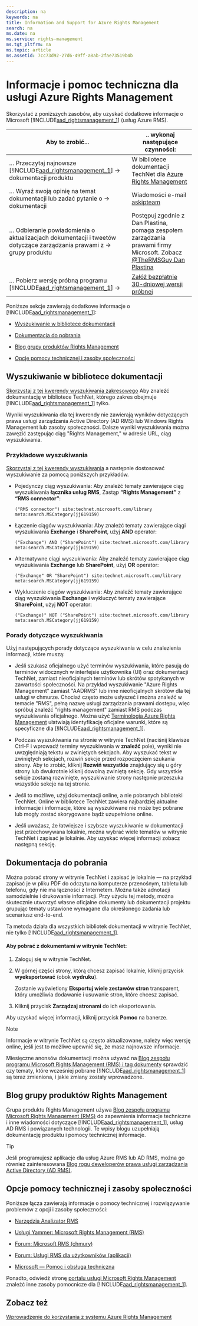 ```yaml
---
description: na
keywords: na
title: Information and Support for Azure Rights Management
search: na
ms.date: na
ms.service: rights-management
ms.tgt_pltfrm: na
ms.topic: article
ms.assetid: 7cc73d92-27d6-49ff-a8ab-2fae73519b4b
---
```

# Informacje i pomoc techniczna dla usługi Azure Rights Management
Skorzystać z poniższych zasobów, aby uzyskać dodatkowe informacje o Microsoft [!INCLUDE[aad_rightsmanagement_1](../Token/aad_rightsmanagement_1_md.md)] (usług Azure RMS).

|Aby to zrobić...|.. wykonaj następujące czynności:|
|--------------------|-------------------------------------|
|… Przeczytaj najnowsze [!INCLUDE[aad_rightsmanagement_1](../Token/aad_rightsmanagement_1_md.md)] → dokumentacji produktu|W bibliotece dokumentacji TechNet dla  [Azure Rights Management](../Topic/Azure_Rights_Management.md)|
|… Wyraź swoją opinię na temat dokumentacji lub zadać pytanie o → dokumentacji|Wiadomości e-mail [askipteam](mailto:%20askipteam@microsoft.com?subject=Documentation%20feedback)|
|… Odbieranie powiadomienia o aktualizacjach dokumentacji i tweetów dotyczące zarządzania prawami z → grupy produktu|Postępuj zgodnie z Dan Plastina, pomaga zespołem zarządzania prawami firmy Microsoft. Zobacz [@TheRMSGuy Dan Plastina](https://twitter.com/TheRMSGuy)|
|… Pobierz wersję próbną programu [!INCLUDE[aad_rightsmanagement_1](../Token/aad_rightsmanagement_1_md.md)] →|[Załóż bezpłatnie 30-dniowej wersji próbnej](https://portal.microsoftonline.com/Signup/MainSignUp15.aspx?&amp;OfferId=A43415D3-404C-4df3-B31B-AAD28118A778&amp;dl=RIGHTSMANAGEMENT&amp;ali=1)|
Poniższe sekcje zawierają dodatkowe informacje o [!INCLUDE[aad_rightsmanagement_1](../Token/aad_rightsmanagement_1_md.md)]:

-   [Wyszukiwanie w bibliotece dokumentacji](../Topic/Information_and_Support_for_Azure_Rights_Management.md#BKMK_SearchTips)

-   [Dokumentacja do pobrania](../Topic/Information_and_Support_for_Azure_Rights_Management.md#BKMK_Download)

-   [Blog grupy produktów Rights Management](../Topic/Information_and_Support_for_Azure_Rights_Management.md#BKMK_ProductGroupBlog)

-   [Opcje pomocy technicznej i zasoby społeczności](../Topic/Information_and_Support_for_Azure_Rights_Management.md#BKMK_SupportOptions)

## <a name="BKMK_SearchTips"></a>Wyszukiwanie w bibliotece dokumentacji
[Skorzystaj z tej kwerendy wyszukiwania zakresowego](http://www.bing.com/search?q=%28"Rights%20Management"%29%20site:technet.microsoft.com/library%20meta:search.MSCategory%28jj619159%29) Aby znaleźć dokumentację w bibliotece TechNet, którego zakres obejmuje [!INCLUDE[aad_rightsmanagement_1](../Token/aad_rightsmanagement_1_md.md)] tylko.

Wyniki wyszukiwania dla tej kwerendy nie zawierają wyników dotyczących prawa usługi zarządzania Active Directory (AD RMS) lub Windows Rights Management lub zasoby społeczności. Dalsze wyniki wyszukiwania można zawęzić zastępując ciąg "Rights Management," w adresie URL, ciąg wyszukiwania.

### Przykładowe wyszukiwania
[Skorzystaj z tej kwerendy wyszukiwania](http://www.bing.com/search?q=%28"Rights%20Management"%29%20site:technet.microsoft.com/library%20meta:search.MSCategory%28jj619159%29) a następnie dostosować wyszukiwanie za pomocą poniższych przykładów.

-   Pojedynczy ciąg wyszukiwania: Aby znaleźć tematy zawierające ciąg wyszukiwania **łącznika usług RMS**, Zastąp **“Rights Management”** z **“RMS connector”**:

    ```
    ("RMS connector") site:technet.microsoft.com/library meta:search.MSCategory(jj619159)
    ```

-   Łączenie ciągów wyszukiwania: Aby znaleźć tematy zawierające ciągi wyszukiwania **Exchange** i **SharePoint**, użyj **AND** operator:

    ```
    ("Exchange") AND ("SharePoint") site:technet.microsoft.com/library meta:search.MSCategory(jj619159)
    ```

-   Alternatywne ciągi wyszukiwania: Aby znaleźć tematy zawierające ciąg wyszukiwania **Exchange** lub **SharePoint**, użyj **OR** operator:

    ```
    ("Exchange" OR "SharePoint") site:technet.microsoft.com/library meta:search.MSCategory(jj619159)
    ```

-   Wykluczenie ciągów wyszukiwania: Aby znaleźć tematy zawierające ciąg wyszukiwania **Exchange** i wykluczyć tematy zawierające **SharePoint**, użyj **NOT** operator:

    ```
    ("Exchange)" NOT ("SharePoint") site:technet.microsoft.com/library meta:search.MSCategory(jj619159)
    ```

### Porady dotyczące wyszukiwania
Użyj następujących porady dotyczące wyszukiwania w celu znalezienia informacji, które muszą:

-   Jeśli szukasz oficjalnego użyć terminów wyszukiwania, które pasują do terminów widocznych w interfejsie użytkownika (UI) oraz dokumentacji TechNet, zamiast nieoficjalnych terminów lub skrótów spotykanych w zawartości społeczności. Na przykład wyszukiwanie "Azure Rights Management" zamiast "AADRMS" lub inne nieoficjalnych skrótów dla tej usługi w chmurze. Chociaż często może usłyszeć i można znaleźć w temacie "RMS", pełną nazwę usługi zarządzania prawami dostępu, więc spróbuj znaleźć "rights management" zamiast RMS podczas wyszukiwania oficjalnego. Można użyć [Terminologia Azure Rights Management](../Topic/Terminology_for_Azure_Rights_Management.md) ułatwiają identyfikację oficjalne warunki, które są specyficzne dla [!INCLUDE[aad_rightsmanagement_1](../Token/aad_rightsmanagement_1_md.md)].

-   Podczas wyszukiwania na stronie w witrynie TechNet (naciśnij klawisze Ctrl-F i wprowadź terminy wyszukiwania w **znaleźć** pole), wyniki nie uwzględniają tekstu w zwiniętych sekcjach. Aby wyszukać tekst w zwiniętych sekcjach, rozwiń sekcje przed rozpoczęciem szukania strony. Aby to zrobić, kliknij **Rozwiń wszystkie** znajdujący się u góry strony lub dwukrotnie kliknij dowolną zwiniętą sekcję. Gdy wszystkie sekcje zostaną rozwinięte, wyszukiwanie strony następnie przeszuka wszystkie sekcje na tej stronie.

-   Jeśli to możliwe, użyj dokumentacji online, a nie pobranych biblioteki TechNet. Online w bibliotece TechNet zawiera najbardziej aktualne informacje i informacje, które są wyszukiwane nie może być pobrane lub mogły zostać skorygowane bądź uzupełnione online.

-   Jeśli uważasz, że łatwiejsze i szybsze wyszukiwanie w dokumentacji jest przechowywana lokalnie, można wybrać wiele tematów w witrynie TechNet i zapisać je lokalnie. Aby uzyskać więcej informacji zobacz następną sekcję.

## <a name="BKMK_Download"></a>Dokumentacja do pobrania
Można pobrać strony w witrynie TechNet i zapisać je lokalnie — na przykład zapisać je w pliku PDF do odczytu na komputerze przenośnym, tabletu lub telefonu, gdy nie ma łączności z Internetem. Można także adnotacji samodzielnie i drukowanie informacji. Przy użyciu tej metody, można skutecznie utworzyć własne oficjalne dokumenty lub dokumentacji projektu grupując tematy ustawione wymagane dla określonego zadania lub scenariusz end-to-end.

Ta metoda działa dla wszystkich bibliotek dokumentacji w witrynie TechNet, nie tylko [!INCLUDE[aad_rightsmanagement_1](../Token/aad_rightsmanagement_1_md.md)].

#### Aby pobrać z dokumentami w witrynie TechNet:

1.  Zaloguj się w witrynie TechNet.

2.  W górnej części strony, którą chcesz zapisać lokalnie, kliknij przycisk **wyeksportować** (obok **wydruku**).

    Zostanie wyświetlony **Eksportuj wiele zestawów stron** transparent, który umożliwia dodawanie i usuwanie stron, które chcesz zapisać.

3.  Kliknij przycisk **Zarządzaj stronami** do ich eksportowania.

Aby uzyskać więcej informacji, kliknij przycisk **Pomoc** na banerze.

> [!NOTE]
> Informacje w witrynie TechNet są często aktualizowane, należy więc wersję online, jeśli jest to możliwe upewnić się, że masz najnowsze informacje.
> 
> Miesięczne anonsów dokumentacji można używać na [Blog zespołu programu Microsoft Rights Management (RMS) i tag dokumenty](http://blogs.technet.com/b/rms/archive/tags/docs/) sprawdzić czy tematy, które wcześniej pobrane [!INCLUDE[aad_rightsmanagement_1](../Token/aad_rightsmanagement_1_md.md)] są teraz zmieniona, i jakie zmiany zostały wprowadzone.

## <a name="BKMK_ProductGroupBlog"></a>Blog grupy produktów Rights Management
Grupa produktu Rights Management używa [Blog zespołu programu Microsoft Rights Management (RMS)](http://blogs.technet.com/b/rms/) do zapewnienia informacje techniczne i inne wiadomości dotyczące [!INCLUDE[aad_rightsmanagement_1](../Token/aad_rightsmanagement_1_md.md)], usług AD RMS i powiązanych technologii. Te wpisy blogu uzupełniają dokumentację produktu i pomocy technicznej informacje.

> [!TIP]
> Jeśli programujesz aplikacje dla usług Azure RMS lub AD RMS, można go również zainteresowana [Blog rogu deweloperów prawa usługi zarządzania Active Directory (AD RMS)](http://blogs.msdn.com/b/rms/).

## <a name="BKMK_SupportOptions"></a>Opcje pomocy technicznej i zasoby społeczności
Poniższe łącza zawierają informacje o pomocy technicznej i rozwiązywanie problemów z opcji i zasoby społeczności:

-   [Narzędzia Analizator RMS](http://www.microsoft.com/en-us/download/details.aspx?id=46437)

-   [Usługi Yammer: Microsoft Rights Management (RMS)](http://www.yammer.com/AskIPTeam)

-   [Forum: Microsoft RMS (chmury)](https://social.technet.microsoft.com/Forums/en-US/home?forum=rmscloud)

-   [Forum: Usługi RMS dla użytkowników (aplikacji)](https://social.technet.microsoft.com/Forums/en-US/home?forum=rmsapps)

-   [Microsoft — Pomoc i obsługa techniczna](http://go.microsoft.com/fwlink/?LinkId=243064)

Ponadto, odwiedź stronę [portalu usługi Microsoft Rights Management](http://www.microsoft.com/rms) znaleźć inne zasoby pomocnicze dla [!INCLUDE[aad_rightsmanagement_1](../Token/aad_rightsmanagement_1_md.md)].

## Zobacz też
[Wprowadzenie do korzystania z systemu Azure Rights Management](../Topic/Getting_Started_with_Azure_Rights_Management.md)

